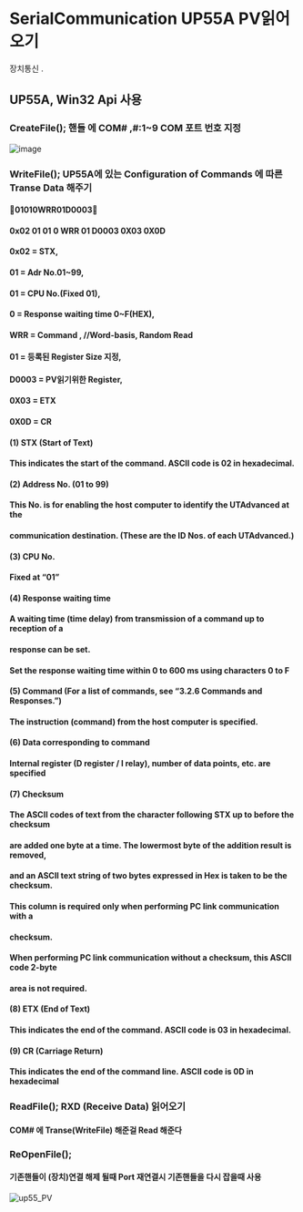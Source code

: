 # SerialCommunication UP55A PV읽어오기
장치통신 .
## UP55A, Win32 Api 사용

### CreateFile(); 핸들 에 COM# ,#:1~9 COM 포트 번호 지정
![image](https://github.com/JHkimJ/SerialCommunication/assets/138735492/4c2b9b9c-87f0-4343-aa3e-d32fa585bd84)
### WriteFile();  UP55A에 있는 Configuration of Commands 에 따른 Transe Data 해주기
#### 01010WRR01D0003
#### 0x02 01 01 0 WRR 01 D0003 0X03 0X0D
#### 0x02  = STX,
#### 01  = Adr No.01~99,
#### 01  = CPU No.(Fixed 01),
#### 0   = Response waiting time 0~F(HEX),
#### WRR = Command , //Word-basis, Random Read
#### 01  = 등록된 Register Size 지정,
#### D0003 = PV읽기위한 Register,
#### 0X03  = ETX
#### 0X0D  = CR

#### (1) STX (Start of Text)
#### This indicates the start of the command. ASCII code is 02 in hexadecimal.
#### (2) Address No. (01 to 99)
#### This No. is for enabling the host computer to identify the UTAdvanced at the 
#### communication destination. (These are the ID Nos. of each UTAdvanced.)
#### (3) CPU No.
#### Fixed at “01”
#### (4) Response waiting time
#### A waiting time (time delay) from transmission of a command up to reception of a 
#### response can be set.
#### Set the response waiting time within 0 to 600 ms using characters 0 to F
#### (5) Command (For a list of commands, see “3.2.6 Commands and Responses.”)
#### The instruction (command) from the host computer is specified.
#### (6) Data corresponding to command
#### Internal register (D register / I relay), number of data points, etc. are specified
#### (7) Checksum
#### The ASCII codes of text from the character following STX up to before the checksum 
#### are added one byte at a time. The lowermost byte of the addition result is removed, 
#### and an ASCII text string of two bytes expressed in Hex is taken to be the checksum.
#### This column is required only when performing PC link communication with a 
#### checksum.
#### When performing PC link communication without a checksum, this ASCII code 2-byte 
#### area is not required.
#### (8) ETX (End of Text)
#### This indicates the end of the command. ASCII code is 03 in hexadecimal.
#### (9) CR (Carriage Return)
#### This indicates the end of the command line. ASCII code is 0D in hexadecimal
### ReadFile(); RXD (Receive Data) 읽어오기
#### COM# 에 Transe(WriteFile) 해준걸 Read 해준다

### ReOpenFile();
#### 기존핸들이 (장치)연결 해제 될때 Port 재연결시 기존핸들을 다시 잡을때 사용

![up55_PV](https://github.com/JHkimJ/SerialCommunication/assets/138735492/54293d53-8b1b-4e3b-b1b6-ae25906d8ebf)

